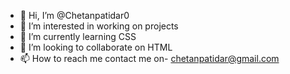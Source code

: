 - 👋 Hi, I’m @Chetanpatidar0
- 👀 I’m interested in working on projects
- 🌱 I’m currently learning CSS
- 💞️ I’m looking to collaborate on HTML
- 📫 How to reach me contact me on- chetanpatidar@gmail.com

<!---
Chetanpatidar0/Chetanpatidar0 is a ✨ special ✨ repository because its `README.md` (this file) appears on your GitHub profile.
You can click the Preview link to take a look at your changes.
--->
